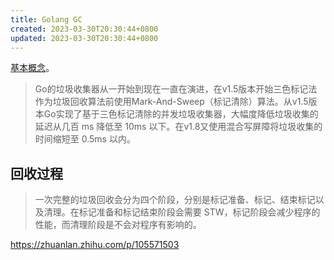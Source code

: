 ```yaml
---
title: Golang GC
created: 2023-03-30T20:30:44+0800
updated: 2023-03-30T20:30:44+0800
---
```



[基本概念](../language/gc.md)。


> Go的垃圾收集器从一开始到现在一直在演进，在v1.5版本开始三色标记法作为垃圾回收算法前使用Mark-And-Sweep（标记清除）算法。从v1.5版本Go实现了基于三色标记清除的并发垃圾收集器，大幅度降低垃圾收集的延迟从几百 ms 降低至 10ms 以下。在v1.8又使用混合写屏障将垃圾收集的时间缩短至 0.5ms 以内。

## 回收过程

> 一次完整的垃圾回收会分为四个阶段，分别是标记准备、标记、结束标记以及清理。在标记准备和标记结束阶段会需要 STW，标记阶段会减少程序的性能，而清理阶段是不会对程序有影响的。

https://zhuanlan.zhihu.com/p/105571503
